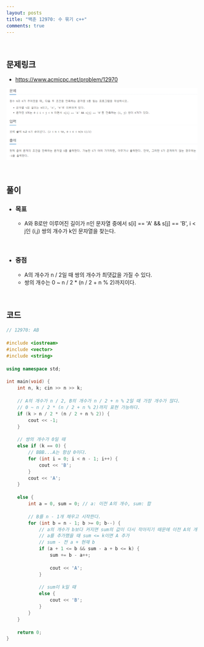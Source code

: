 ```yaml
---
layout: posts
title: "백준 12970: 수 묶기 c++"
comments: true
---
```


<br>

## **문제링크**

* <https://www.acmicpc.net/problem/12970>   

![](https://github.com/ljh37694/ljh37694.github.io/blob/main/_captures/Baekjoon12970.PNG?raw=true)

<br>

## **풀이**
* ### **목표**
  * A와 B로만 이루어진 길이가 n인 문자열 중에서 s[i] == 'A' && s[j] == 'B', i < j인 (i,j) 쌍의 개수가 k인 문자열을 찾는다.

<br>

* ### **중점**
  * A의 개수가 n / 2일 때 쌍의 개수가 최댓값을 가질 수 있다.
  * 쌍의 개수는 0 ~ n / 2 * (n / 2 + n % 2)까지이다.

<br>

## **코드**
``` c++
// 12970: AB

#include <iostream>
#include <vector>
#include <string>

using namespace std;

int main(void) {
	int n, k; cin >> n >> k;

	// A의 개수가 n / 2, B의 개수가 n / 2 + n % 2일 때 가장 개수가 많다.
	// 0 ~ n / 2 * (n / 2 + n % 2)까지 표현 가능하다.
	if (k > n / 2 * (n / 2 + n % 2)) {
		cout << -1;
	}

	// 쌍의 개수가 0일 때
	else if (k == 0) {
		// BBB...A는 항상 0이다.
		for (int i = 0; i < n - 1; i++) {
			cout << 'B';
		}
		cout << 'A';
	}

	else {
		int a = 0, sum = 0; // a: 이전 A의 개수, sum: 합

		// B를 n - 1개 채우고 시작한다.
		for (int b = n - 1; b >= 0; b--) {
			// a의 개수가 b보다 커지면 sum의 값이 다시 작아지기 때문에 이전 A의 개수 <= 현재 B의 개수일 때까지만 한다. 
			// a를 추가했을 때 sum <= k이면 A 추가
			// sum - 전 a + 현재 b
			if (a + 1 <= b && sum - a + b <= k) {
				sum += b - a++;

				cout << 'A';
			}

			// sum이 k일 때
			else {
				cout << 'B';
			}
		}
	}

	return 0;
}
```